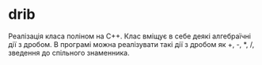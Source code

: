 drib
====

Реалізація класа поліном на С++. Клас вміщує в себе деякі алгебраїчні дії з дробом. В програмі можна реалізувати такі дії з дробом як +, -, *, /, зведення до спільного знаменника.
